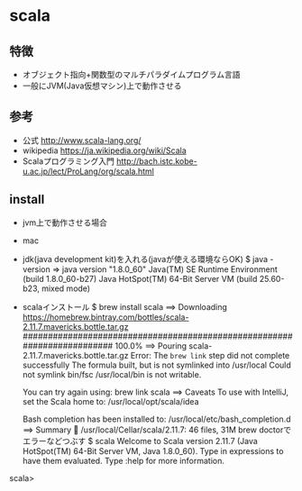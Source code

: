 # scala
## 特徴
* オブジェクト指向+関数型のマルチパラダイムプログラム言語
* 一般にJVM(Java仮想マシン)上で動作させる
## 参考
* 公式
http://www.scala-lang.org/
* wikipedia
https://ja.wikipedia.org/wiki/Scala
* Scalaプログラミング入門
http://bach.istc.kobe-u.ac.jp/lect/ProLang/org/scala.html
## install
* jvm上で動作させる場合
 - mac
  - jdk(java development kit)を入れる(javaが使える環境ならOK)
    $ java -version
    => java version "1.8.0_60"
       Java(TM) SE Runtime Environment (build 1.8.0_60-b27)
       Java HotSpot(TM) 64-Bit Server VM (build 25.60-b23, mixed mode)
  - scalaインストール
   $ brew install scala
    ==> Downloading https://homebrew.bintray.com/bottles/scala-2.11.7.mavericks.bottle.tar.gz
    ######################################################################## 100.0%
    ==> Pouring scala-2.11.7.mavericks.bottle.tar.gz
    Error: The `brew link` step did not complete successfully
    The formula built, but is not symlinked into /usr/local
    Could not symlink bin/fsc
    /usr/local/bin is not writable.

    You can try again using:
    brew link scala
    ==> Caveats
    To use with IntelliJ, set the Scala home to:
      /usr/local/opt/scala/idea

    Bash completion has been installed to:
    /usr/local/etc/bash_completion.d
    ==> Summary
    🍺  /usr/local/Cellar/scala/2.11.7: 46 files, 31M
  brew doctorでエラーなどつぶす
  $ scala
Welcome to Scala version 2.11.7 (Java HotSpot(TM) 64-Bit Server VM, Java 1.8.0_60).
Type in expressions to have them evaluated.
Type :help for more information.

scala> 

